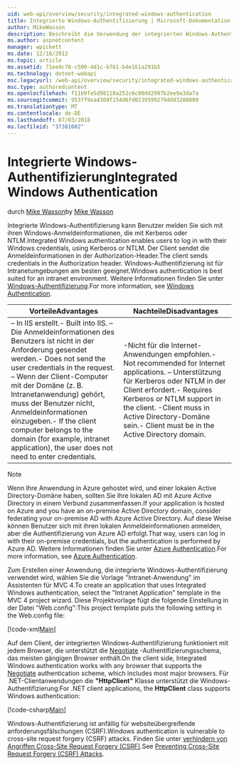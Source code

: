 ```yaml
---
uid: web-api/overview/security/integrated-windows-authentication
title: Integrierte Windows-Authentifizierung | Microsoft-Dokumentation
author: MikeWasson
description: Beschreibt die Verwendung der integrierten Windows-Authentifizierung in ASP.NET Web-API.
ms.author: aspnetcontent
manager: wpickett
ms.date: 12/18/2012
ms.topic: article
ms.assetid: 71ee4c78-c500-4d1c-b761-b4e161a291b5
ms.technology: dotnet-webapi
msc.legacyurl: /web-api/overview/security/integrated-windows-authentication
msc.type: authoredcontent
ms.openlocfilehash: f11b9fe5d98118a252c6c00dd2997b2ee9a3da7a
ms.sourcegitcommit: 953ff9ea4369f154d6fd0239599279ddd3280009
ms.translationtype: MT
ms.contentlocale: de-DE
ms.lasthandoff: 07/03/2018
ms.locfileid: "37381602"
---
```

<a name="integrated-windows-authentication"></a><span data-ttu-id="965d6-103">Integrierte Windows-Authentifizierung</span><span class="sxs-lookup"><span data-stu-id="965d6-103">Integrated Windows Authentication</span></span>
====================
<span data-ttu-id="965d6-104">durch [Mike Wasson](https://github.com/MikeWasson)</span><span class="sxs-lookup"><span data-stu-id="965d6-104">by [Mike Wasson](https://github.com/MikeWasson)</span></span>

<span data-ttu-id="965d6-105">Integrierte Windows-Authentifizierung kann Benutzer melden Sie sich mit ihren Windows-Anmeldeinformationen, die mit Kerberos oder NTLM.</span><span class="sxs-lookup"><span data-stu-id="965d6-105">Integrated Windows authentication enables users to log in with their Windows credentials, using Kerberos or NTLM.</span></span> <span data-ttu-id="965d6-106">Der Client sendet die Anmeldeinformationen in der Authorization-Header.</span><span class="sxs-lookup"><span data-stu-id="965d6-106">The client sends credentials in the Authorization header.</span></span> <span data-ttu-id="965d6-107">Windows-Authentifizierung ist für Intranetumgebungen am besten geeignet.</span><span class="sxs-lookup"><span data-stu-id="965d6-107">Windows authentication is best suited for an intranet environment.</span></span> <span data-ttu-id="965d6-108">Weitere Informationen finden Sie unter [Windows-Authentifizierung](https://www.iis.net/configreference/system.webserver/security/authentication/windowsauthentication).</span><span class="sxs-lookup"><span data-stu-id="965d6-108">For more information, see [Windows Authentication](https://www.iis.net/configreference/system.webserver/security/authentication/windowsauthentication).</span></span>

| <span data-ttu-id="965d6-109">Vorteile</span><span class="sxs-lookup"><span data-stu-id="965d6-109">Advantages</span></span> | <span data-ttu-id="965d6-110">Nachteile</span><span class="sxs-lookup"><span data-stu-id="965d6-110">Disadvantages</span></span> |
| --- | --- |
| <span data-ttu-id="965d6-111">– In IIS erstellt.</span><span class="sxs-lookup"><span data-stu-id="965d6-111">- Built into IIS.</span></span> <span data-ttu-id="965d6-112">– Die Anmeldeinformationen des Benutzers ist nicht in der Anforderung gesendet werden.</span><span class="sxs-lookup"><span data-stu-id="965d6-112">- Does not send the user credentials in the request.</span></span> <span data-ttu-id="965d6-113">– Wenn der Client-Computer mit der Domäne (z. B. Intranetanwendung) gehört, muss der Benutzer nicht, Anmeldeinformationen einzugeben.</span><span class="sxs-lookup"><span data-stu-id="965d6-113">- If the client computer belongs to the domain (for example, intranet application), the user does not need to enter credentials.</span></span> | <span data-ttu-id="965d6-114">-Nicht für die Internet-Anwendungen empfohlen.</span><span class="sxs-lookup"><span data-stu-id="965d6-114">- Not recommended for Internet applications.</span></span> <span data-ttu-id="965d6-115">– Unterstützung für Kerberos oder NTLM in der Client erfordert.</span><span class="sxs-lookup"><span data-stu-id="965d6-115">- Requires Kerberos or NTLM support in the client.</span></span> <span data-ttu-id="965d6-116">-Client muss in Active Directory-Domäne sein.</span><span class="sxs-lookup"><span data-stu-id="965d6-116">- Client must be in the Active Directory domain.</span></span> |

> [!NOTE]
> <span data-ttu-id="965d6-117">Wenn Ihre Anwendung in Azure gehostet wird, und einer lokalen Active Directory-Domäne haben, sollten Sie Ihre lokalen AD mit Azure Active Directory in einem Verbund zusammenfassen.</span><span class="sxs-lookup"><span data-stu-id="965d6-117">If your application is hosted on Azure and you have an on-premise Active Directory domain, consider federating your on-premise AD with Azure Active Directory.</span></span> <span data-ttu-id="965d6-118">Auf diese Weise können Benutzer sich mit ihren lokalen Anmeldeinformationen anmelden, aber die Authentifizierung von Azure AD erfolgt.</span><span class="sxs-lookup"><span data-stu-id="965d6-118">That way, users can log in with their on-premise credentials, but the authentication is performed by Azure AD.</span></span> <span data-ttu-id="965d6-119">Weitere Informationen finden Sie unter [Azure Authentication](../../../visual-studio/overview/2012/windows-azure-authentication.md).</span><span class="sxs-lookup"><span data-stu-id="965d6-119">For more information, see [Azure Authentication](../../../visual-studio/overview/2012/windows-azure-authentication.md).</span></span>


<span data-ttu-id="965d6-120">Zum Erstellen einer Anwendung, die integrierte Windows-Authentifizierung verwendet wird, wählen Sie die Vorlage "Intranet-Anwendung" im Assistenten für MVC 4.</span><span class="sxs-lookup"><span data-stu-id="965d6-120">To create an application that uses Integrated Windows authentication, select the "Intranet Application" template in the MVC 4 project wizard.</span></span> <span data-ttu-id="965d6-121">Diese Projektvorlage fügt die folgende Einstellung in der Datei "Web.config":</span><span class="sxs-lookup"><span data-stu-id="965d6-121">This project template puts the following setting in the Web.config file:</span></span>

[!code-xml[Main](integrated-windows-authentication/samples/sample1.xml)]

<span data-ttu-id="965d6-122">Auf dem Client, der integrierten Windows-Authentifizierung funktioniert mit jedem Browser, die unterstützt die [Negotiate](http://www.ietf.org/rfc/rfc4559.txt) -Authentifizierungsschema, das meisten gängigen Browser enthält.</span><span class="sxs-lookup"><span data-stu-id="965d6-122">On the client side, Integrated Windows authentication works with any browser that supports the [Negotiate](http://www.ietf.org/rfc/rfc4559.txt) authentication scheme, which includes most major browsers.</span></span> <span data-ttu-id="965d6-123">Für .NET-Clientanwendungen die **"HttpClient"** Klasse unterstützt die Windows-Authentifizierung:</span><span class="sxs-lookup"><span data-stu-id="965d6-123">For .NET client applications, the **HttpClient** class supports Windows authentication:</span></span>

[!code-csharp[Main](integrated-windows-authentication/samples/sample2.cs)]

<span data-ttu-id="965d6-124">Windows-Authentifizierung ist anfällig für websiteübergreifende anforderungsfälschungen (CSRF).</span><span class="sxs-lookup"><span data-stu-id="965d6-124">Windows authentication is vulnerable to cross-site request forgery (CSRF) attacks.</span></span> <span data-ttu-id="965d6-125">Finden Sie unter [verhindern von Angriffen Cross-Site Request Forgery (CSRF)](preventing-cross-site-request-forgery-csrf-attacks.md).</span><span class="sxs-lookup"><span data-stu-id="965d6-125">See [Preventing Cross-Site Request Forgery (CSRF) Attacks](preventing-cross-site-request-forgery-csrf-attacks.md).</span></span>
